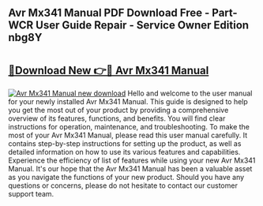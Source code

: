 ## Avr Mx341 Manual PDF Download Free - Part-WCR User Guide Repair - Service Owner Edition nbg8Y

# <h2><a href="http://bc28502.oget.top/?id=Avr+Mx341+Manual">🔗Download New 👉🔴 Avr Mx341 Manual</a></h2>

[![Avr Mx341 Manual new download](https://i.imgur.com/5g1atiW.png)](http://bc28502.oget.top/?id=Avr+Mx341+Manual)
Hello and welcome to the user manual for your newly installed Avr Mx341 Manual. This guide is designed to help you get the most out of your product by providing a comprehensive overview of its features, functions, and benefits. You will find clear instructions for operation, maintenance, and troubleshooting. To make the most of your Avr Mx341 Manual, please read this user manual carefully. It contains step-by-step instructions for setting up the product, as well as detailed information on how to use its various features and capabilities. Experience the efficiency of list of features while using your new Avr Mx341 Manual. It's our hope that the Avr Mx341 Manual has been a valuable asset as you navigate the functions of your new product. Should you have any questions or concerns, please do not hesitate to contact our customer support team.
